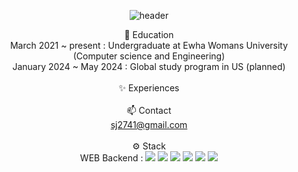 <div align="center">
  
![header](https://capsule-render.vercel.app/api?type=waving&color=ffc0cb&height=150&section=header&text=SojeongLee&fontColor=ffffff&fontSize=70&animation=fadeIn&fontAlignY=55)

🌱 Education<br/>
March 2021 ~ present : Undergraduate at Ewha Womans University (Computer science and Engineering)<br/>
January 2024 ~ May 2024 : Global study program in US (planned)<br/><br/>
✨ Experiences<br/><br/>
📫 Contact<br/> sj2741@gmail.com <br/><br/>
⚙ Stack<br/>
WEB Backend : 
<img src="https://img.shields.io/badge/JAVA-007396?style=for-the-badge&logo=java&logoColor=white">
<img src="https://img.shields.io/badge/MySQL-4479A1?style=for-the-badge&logo=MySQL&logoColor=white">
<img src="https://img.shields.io/badge/Oracle-F80000?style=for-the-badge&logo=Oracle&logoColor=white">
<img src="https://img.shields.io/badge/Eclipse-2C2255?style=for-the-badge&logo=Eclipse%20IDE&logoColor=white">
<img src="https://img.shields.io/badge/github-181717?style=for-the-badge&logo=github&logoColor=white">
<img src="https://img.shields.io/badge/aws-232F3E?style=for-the-badge&logo=aws&logoColor=white">

</div>

<!--
**doleebest/doleebest** is a ✨ _special_ ✨ repository because its `README.md` (this file) appears on your GitHub profile.

Here are some ideas to get you started:

- 🔭 I’m currently working on ...
- 🌱 I’m currently learning ...
- 👯 I’m looking to collaborate on ...
- 🤔 I’m looking for help with ...
- 💬 Ask me about ...
- 📫 How to reach me: ...
- 😄 Pronouns: ...
- ⚡ Fun fact: ...
-->
